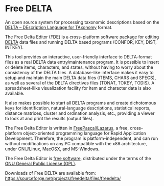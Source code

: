 # Free DELTA
 An open source system for processing taxonomic descriptions based on the [DELTA – DEscription Language for TAxonomy]() format.

The Free Delta Editor (FDE) is a cross-platform software package for editing [DELTA](http://delta-intkey.com/) data files and running DELTA based programs (CONFOR, KEY, DIST, INTKEY).

This tool provides an interactive, user-friendly interface to DELTA-format files as a real DELTA data entry/maintenance program. It is possible to insert or delete items, characters, and states, without having to worry about the consistency of the DELTA files. A database-like interface makes it easy to setup and maintain the main DELTA data files (ITEMS, CHARS and SPECS), as well as several of the DELTA directives files (TONAT, TOKEY, TODIS). A spreadsheet-llike visualization facility for item and character data is also available.

It also makes possible to start all DELTA programs and create dichotomous keys for identification, natural-language descriptions, statistical reports, distance matrices, cluster and ordination analysis, etc., providing a viewer to look at and print the results (output files).

The Free Delta Editor is written in [FreePascal/Lazarus](https://www.lazarus-ide.org/), a free, cross-platform object-oriented programming language for Rapid Application Development. Therefore, the program is platform-independent, and can run without modifications on any PC compatible with the x86 architecture, under GNU/Linux, MacOSX, and MS-Windows.

The Free Delta Editor is [free software](http://www.gnu.org/philosophy/free-sw.html), distributed under the terms of the [GNU General Public License (GPL)](http://www.gnu.org/copyleft/gpl.html).

Downloads of Free DELTA are available from: https://sourceforge.net/projects/freedelta/files/freedelta/
